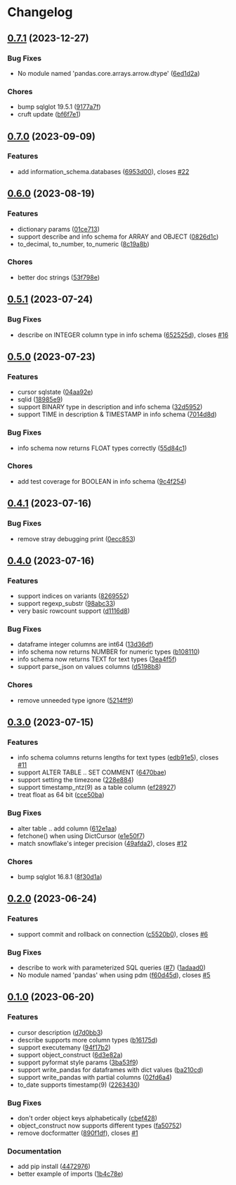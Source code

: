 <!-- markdownlint-disable MD012 MD024 -->

# Changelog

## [0.7.1](https://github.com/tekumara/fakesnow/compare/v0.7.0...v0.7.1) (2023-12-27)


### Bug Fixes

* No module named 'pandas.core.arrays.arrow.dtype' ([6ed1d2a](https://github.com/tekumara/fakesnow/commit/6ed1d2aad7ff193f2fe24168f303b9f22de3842e))


### Chores

* bump sqlglot 19.5.1 ([9177a7f](https://github.com/tekumara/fakesnow/commit/9177a7f1f2a20c87da204bb5278cc5a909022ec6))
* cruft update ([bf6f7e1](https://github.com/tekumara/fakesnow/commit/bf6f7e12ed3816efe1e0b1280fd5356a735956f3))

## [0.7.0](https://github.com/tekumara/fakesnow/compare/v0.6.0...v0.7.0) (2023-09-09)


### Features

* add information_schema.databases ([6953d00](https://github.com/tekumara/fakesnow/commit/6953d0033c489a48374ef7add2510444a1739ad2)), closes [#22](https://github.com/tekumara/fakesnow/issues/22)

## [0.6.0](https://github.com/tekumara/fakesnow/compare/v0.5.1...v0.6.0) (2023-08-19)


### Features

* dictionary params ([01ce713](https://github.com/tekumara/fakesnow/commit/01ce7135a69c40d539e5430387f6323ca03f5041))
* support describe and info schema for ARRAY and OBJECT ([0826d1c](https://github.com/tekumara/fakesnow/commit/0826d1c988969b3116ad1172d99705518b368182))
* to_decimal, to_number, to_numeric ([8c19a8b](https://github.com/tekumara/fakesnow/commit/8c19a8bda8d9a4f1380c8b593af5c5af4d7fd280))


### Chores

* better doc strings ([53f798e](https://github.com/tekumara/fakesnow/commit/53f798ee2f2db68b0acdfb4e8d8130611bd4956a))

## [0.5.1](https://github.com/tekumara/fakesnow/compare/v0.5.0...v0.5.1) (2023-07-24)


### Bug Fixes

* describe on INTEGER column type in info schema ([652525d](https://github.com/tekumara/fakesnow/commit/652525d6e46fca6624754bb31a6d88c1ae52c6d5)), closes [#16](https://github.com/tekumara/fakesnow/issues/16)

## [0.5.0](https://github.com/tekumara/fakesnow/compare/v0.4.1...v0.5.0) (2023-07-23)


### Features

* cursor sqlstate ([04aa92e](https://github.com/tekumara/fakesnow/commit/04aa92e2e828c50471bd5bb8bb1c97c64110d227))
* sqlid ([18985e9](https://github.com/tekumara/fakesnow/commit/18985e90441c9ab7d99acbd0778e8b001d339073))
* support BINARY type in description and info schema ([32d5952](https://github.com/tekumara/fakesnow/commit/32d5952fb5fb2078d7822592ea0a7a896f457847))
* support TIME in description & TIMESTAMP in info schema ([7014d8d](https://github.com/tekumara/fakesnow/commit/7014d8dbe8f5c424a74bb62f8fd5a1d46edd2347))


### Bug Fixes

* info schema now returns FLOAT types correctly ([55d84c1](https://github.com/tekumara/fakesnow/commit/55d84c1023622b200980a673a7ec9524114e0fe1))


### Chores

* add test coverage for BOOLEAN in info schema ([9c4f254](https://github.com/tekumara/fakesnow/commit/9c4f2540a005252a6ad0c1cfd37c0a29176ea7b9))

## [0.4.1](https://github.com/tekumara/fakesnow/compare/v0.4.0...v0.4.1) (2023-07-16)


### Bug Fixes

* remove stray debugging print ([0ecc853](https://github.com/tekumara/fakesnow/commit/0ecc853608afabcf33c4f17c8297a76683e423c1))

## [0.4.0](https://github.com/tekumara/fakesnow/compare/v0.3.0...v0.4.0) (2023-07-16)


### Features

* support indices on variants ([8269552](https://github.com/tekumara/fakesnow/commit/826955239516927abf01d48c486ba8359ddb630a))
* support regexp_substr ([98abc33](https://github.com/tekumara/fakesnow/commit/98abc33a13ed7f8a60d746811089aa558ae4a243))
* very basic rowcount support ([d1116d8](https://github.com/tekumara/fakesnow/commit/d1116d8d96e2f06ff5379ce2d67380866bd40a35))


### Bug Fixes

* dataframe integer columns are int64 ([13d36df](https://github.com/tekumara/fakesnow/commit/13d36dfc81ac197590d2ece276348e6abf0bd7df))
* info schema now returns NUMBER for numeric types ([b108110](https://github.com/tekumara/fakesnow/commit/b108110b0a1e96842c7e99d37ea72fc495ac5630))
* info schema now returns TEXT for text types ([3ea4f5f](https://github.com/tekumara/fakesnow/commit/3ea4f5fc9aa04790048ac504b1fe04e9830aeba0))
* support parse_json on values columns ([d5198b8](https://github.com/tekumara/fakesnow/commit/d5198b828aa081add7a50ec8bfdab42bca17312b))


### Chores

* remove unneeded type ignore ([5214ff9](https://github.com/tekumara/fakesnow/commit/5214ff94a8c7f5c572c29e72196c3d5029ac3b1d))

## [0.3.0](https://github.com/tekumara/fakesnow/compare/v0.2.0...v0.3.0) (2023-07-15)


### Features

* info schema columns returns lengths for text types ([edb91e5](https://github.com/tekumara/fakesnow/commit/edb91e56adc8026b405c12582cfce2ccfe5fc10d)), closes [#11](https://github.com/tekumara/fakesnow/issues/11)
* support ALTER TABLE .. SET COMMENT ([6470bae](https://github.com/tekumara/fakesnow/commit/6470baeafc492a451696fc828242ed4d6e88f667))
* support setting the timezone ([228e884](https://github.com/tekumara/fakesnow/commit/228e884cd0d9ef864a1bbd6080bf762a4f9ca85c))
* support timestamp_ntz(9) as a table column ([ef28927](https://github.com/tekumara/fakesnow/commit/ef2892746e958d2cd7320d55d75e1c14b927d2f8))
* treat float as 64 bit ([cce50ba](https://github.com/tekumara/fakesnow/commit/cce50bac0ad818fe76db4dbe56422fe1d8e9eea0))


### Bug Fixes

* alter table .. add column ([612e1aa](https://github.com/tekumara/fakesnow/commit/612e1aa41668d7afdbe4e0961de4fbcc853a52d1))
* fetchone() when using DictCursor ([e1e50f7](https://github.com/tekumara/fakesnow/commit/e1e50f701a2d17d042ee5207d8d71bff8df5a5fe))
* match snowflake's integer precision ([49afda2](https://github.com/tekumara/fakesnow/commit/49afda20f93fd8f2f581225060eb1e53b528c9c8)), closes [#12](https://github.com/tekumara/fakesnow/issues/12)


### Chores

* bump sqlglot 16.8.1 ([8f30d1a](https://github.com/tekumara/fakesnow/commit/8f30d1a5e4c8d1e37b86e2a73c718cb9e11a4adb))

## [0.2.0](https://github.com/tekumara/fakesnow/compare/v0.1.0...v0.2.0) (2023-06-24)


### Features

* support commit and rollback on connection ([c5520b0](https://github.com/tekumara/fakesnow/commit/c5520b08cf6df4fd0511cbe471292d121af7a469)), closes [#6](https://github.com/tekumara/fakesnow/issues/6)


### Bug Fixes

* describe to work with parameterized SQL queries ([#7](https://github.com/tekumara/fakesnow/issues/7)) ([1adaad0](https://github.com/tekumara/fakesnow/commit/1adaad01782801a364e17233dc0591990379f58b))
* No module named 'pandas' when using pdm ([f60d45d](https://github.com/tekumara/fakesnow/commit/f60d45d4526d7d2b0da57a904596389242e62f98)), closes [#5](https://github.com/tekumara/fakesnow/issues/5)

## [0.1.0](https://github.com/tekumara/fakesnow/compare/0.0.2...v0.1.0) (2023-06-20)


### Features

* cursor description ([d7d0bb3](https://github.com/tekumara/fakesnow/commit/d7d0bb30bd2c0e854ce13fa8cf6599e88587eae5))
* describe supports more column types ([b16175d](https://github.com/tekumara/fakesnow/commit/b16175da81427efbfef02c03a5790ff1826e08d0))
* support executemany ([94f17b2](https://github.com/tekumara/fakesnow/commit/94f17b28403d469d716cc9578cb2b6b1bcc603c0))
* support object_construct ([6d3e82a](https://github.com/tekumara/fakesnow/commit/6d3e82a017bf986a5ba83b21854f9fba965510f4))
* support pyformat style params ([3ba53f9](https://github.com/tekumara/fakesnow/commit/3ba53f94d6bbc547b1a4489a461c5bd1ea13c9bc))
* support write_pandas for dataframes with dict values ([ba210cd](https://github.com/tekumara/fakesnow/commit/ba210cdf66b67e7ace2edeacff400993e5f7ec5b))
* support write_pandas with partial columns ([02fd6a4](https://github.com/tekumara/fakesnow/commit/02fd6a40a05f7841ddc8ffb063cb3fb2085a71db))
* to_date supports timestamp(9) ([2263430](https://github.com/tekumara/fakesnow/commit/2263430637f06db6cb91adb7a39efd5a2055098a))


### Bug Fixes

* don't order object keys alphabetically ([cbef428](https://github.com/tekumara/fakesnow/commit/cbef4285e4d5611003386b5bb30649d589f9f3e7))
* object_construct now supports different types ([fa50752](https://github.com/tekumara/fakesnow/commit/fa50752ff36694d6e2255f26999cd3854e5541bb))
* remove docformatter ([890f1df](https://github.com/tekumara/fakesnow/commit/890f1df9b59028382afdfb8b41a3b081103413e7)), closes [#1](https://github.com/tekumara/fakesnow/issues/1)


### Documentation

* add pip install ([4472976](https://github.com/tekumara/fakesnow/commit/44729761db556237aa734b0c25b9640b5bcbe18e))
* better example of imports ([1b4c78e](https://github.com/tekumara/fakesnow/commit/1b4c78ec47d3034e6a7111bc2a0ae6fbb9979c99))
